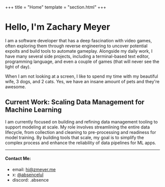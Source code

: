 +++
title = "Home"
template = "section.html"
+++

# Hello, I'm Zachary Meyer

I am a software developer that has a deep fascination with video games, often exploring them through reverse engineering to uncover potential expoits and build tools to automate gameplay. Alongside my daily work, I have many several side projects, including a terminal-based text editor, programming language, and even a couple of games (that will never see the light of day).

When I am not looking at a screen, I like to spend my time with my beautiful wife, 3 dogs, and 2 cats. Yes, we have an insane amount of pets and they're awesome.

## Current Work: Scaling Data Management for Machine Learning

I am currently focused on building and refining data management tooling to support modeling at scale. My role involves streamlining the entire data lifecycle, from collection and cleaning to pre-processing and readiness for model training. By building tools that scale, my goal is to simplify the complex process and enhance the reliability of data pipelines for ML apps.
___

#### Contact Me:

- email: [hi@zmeyer.me](mailto:hi@zmeyer.me)
- x: [@absencelul](https://x.com/absencelul)
- discord: .absence

[blog]: @/blog/_index.md
[projects]: @/projects/_index.md
[atom]: /atom.xml
